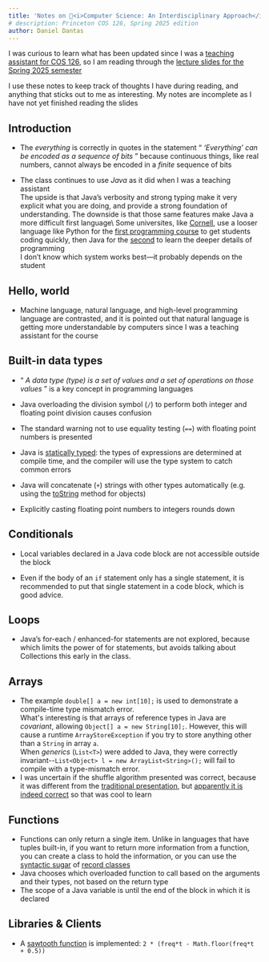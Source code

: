 ```yaml
---
title: 'Notes on 🐯<i>Computer Science: An Interdisciplinary Approach</i>'
# description: Princeton COS 126, Spring 2025 edition
author: Daniel Dantas
---
```


I was curious to learn what has been updated since I was a [teaching assistant for COS 126](https://dantasfiles.com/2005/05/30/princeton-cos-126.html), so I am reading through the [lecture slides for the Spring 2025 semester](https://www.cs.princeton.edu/courses/archive/spr25/cos126/)

I use these notes to keep track of thoughts I have during reading, and anything that sticks out to me as interesting. My notes are incomplete as I have not yet finished reading the slides

## Introduction
  * The _everything_ is correctly in quotes in the statement “ _‘Everything’ can be encoded as a sequence of bits_ ” because continuous things, like real numbers, cannot always be encoded in a _finite_ sequence of bits

  * The class continues to use _Java_ as it did when I was a teaching assistant   
The upside is that Java’s verbosity and strong typing make it very explicit what you are doing, and provide a strong foundation of understanding. The downside is that those same features make Java a more difficult first language\ 
Some universites, like [Cornell](https://dantasfiles.substack.com/p/cornell-cs-reading-list-spring-2025), use a looser language like Python for the [first programming course](https://dantasfiles.substack.com/p/notes-on-introduction-to-computing) to get students coding quickly, then Java for the [second](https://www.cs.cornell.edu/courses/cs2110/2025sp/) to learn the deeper details of programming\
I don’t know which system works best—it probably depends on the student

## Hello, world
  * Machine language, natural language, and high-level programming language are contrasted, and it is pointed out that natural language is getting more understandable by computers since I was a teaching assistant for the course

## Built-in data types
  * “ _A data type (type) is a set of values and a set of operations on those values_ ” is a key concept in programming languages
  
  * Java overloading the division symbol (`/`) to perform both integer and floating point division causes confusion

  * The standard warning not to use equality testing (`==`) with floating point numbers is presented

  * Java is [statically typed](https://en.wikipedia.org/wiki/Type_system#Static_type_checking): the types of expressions are determined at compile time, and the compiler will use the type system to catch common errors

  * Java will concatenate (`+`) strings with other types automatically (e.g. using the [toString](https://docs.oracle.com/en/java/javase/23/docs/api/java.base/java/lang/Object.html#toString\(\)) method for objects)

  * Explicitly casting floating point numbers to integers rounds down

## Conditionals
  * Local variables declared in a Java code block are not accessible outside the block

  * Even if the body of an `if` statement only has a single statement, it is recommended to put that single statement in a code block, which is good advice.

## Loops

  * Java’s for-each / enhanced-for statements are not explored, because which limits the power of for statements, but avoids talking about Collections this early in the class.

## Arrays
- The example `double[] a = new int[10];` is used to demonstrate a compile-time type mismatch error.<br>What's interesting is that arrays of reference types in Java are _covariant_, allowing `Object[] a = new String[10];`. However, this will cause a runtime `ArrayStoreException` if you try to store anything other than a `String` in array `a`.<br>When _generics_ (`List<T>`) were added to Java, they were correctly invariant--`List<Object> l = new ArrayList<String>();` will fail to compile with a type-mismatch error.
- I was uncertain if the shuffle algorithm presented was correct, because it was different from the [traditional presentation](https://en.wikipedia.org/wiki/Fisher%E2%80%93Yates_shuffle#The_modern_algorithm), but [apparently it is indeed correct](https://stackoverflow.com/questions/68064254/correctness-of-fisher-yates-shuffle-executed-backward) so that was cool to learn

## Functions
- Functions can only return a single item. Unlike in languages that have tuples built-in, if you want to return more information from a function, you can create a class to hold the information, or you can use the [syntactic sugar](https://en.wikipedia.org/wiki/Syntactic_sugar) of [record classes](https://docs.oracle.com/en/java/javase/23/language/records.html)
- Java chooses which overloaded function to call based on the arguments and their types, not based on the return type
- The scope of a Java variable is until the end of the block in which it is declared

## Libraries & Clients
- A [sawtooth function](https://en.wikipedia.org/wiki/Sawtooth_wave) is implemented: `2 * (freq*t - Math.floor(freq*t + 0.5))`




